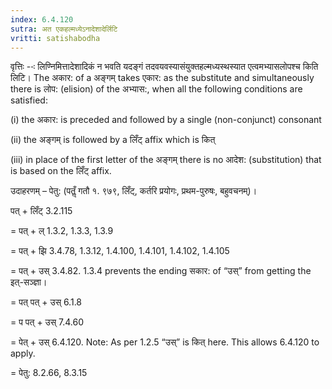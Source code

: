 ```yaml
---
index: 6.4.120
sutra: अत एकहल्मध्येऽनादेशादेर्लिटि
vritti: satishabodha
---
```



वृत्तिः --ः लिण्निमित्तादेशादिकं न भवति यदङ्गं तदवयवस्यासंयुक्तहल्मध्यस्थस्यात एत्वमभ्यासलोपश्च किति लिटि। The अकार: of a अङ्गम् takes एकार: as the substitute and simultaneously there is लोप: (elision) of the अभ्यास:, when all the following conditions are satisfied:

(i) the अकार: is preceded and followed by a single (non-conjunct) consonant

(ii) the अङ्गम् is followed by a लिँट् affix which is कित्

(iii) in place of the first letter of the अङ्गम् there is no आदेश: (substitution) that is based on the लिँट् affix.


उदाहरणम् – पेतु: (पतॢँ गतौ १. ९७९, लिँट्, कर्तरि प्रयोगः, प्रथम-पुरुषः, बहुवचनम्)।


पत् + लिँट् 3.2.115

= पत् + ल् 1.3.2, 1.3.3, 1.3.9

= पत् + झि 3.4.78, 1.3.12, 1.4.100, 1.4.101, 1.4.102, 1.4.105

= पत् + उस् 3.4.82. 1.3.4 prevents the ending सकार: of “उस्” from getting the इत्-सञ्ज्ञा।

= पत् पत् + उस् 6.1.8

= प पत् + उस् 7.4.60

= पेत् + उस् 6.4.120. Note: As per 1.2.5 “उस्” is कित् here. This allows 6.4.120 to apply.

= पेतु: 8.2.66, 8.3.15

